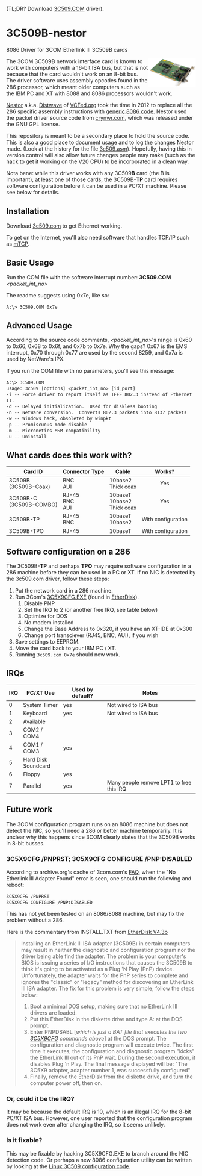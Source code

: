 (TL;DR? Download [3C509.COM](3c509.com?raw=true) driver).

# 3C509B-nestor
8086 Driver for 3COM Etherlink III 3C509B cards

<img align="right" width="25%" src="README.md.d/3Com_3C509BC_Ethernet_NIC.jpg">
The 3COM 3C509B network interface card is known to work with computers with a 16-bit ISA bus, but that is not because that the card wouldn't work on an 8-bit bus. The driver software uses assembly opcodes found in the 286 processor, which meant older computers such as the IBM PC and XT with 8088 and 8086 processors wouldn't work.

[Nestor](http://www.vcfed.org/forum/member.php?12204-nestor) a.k.a. [Distwave](http://ibmps1.wordpress.com/) of [VCFed.org](http://www.vcfed.org/) took the time in 2012 to replace all the 286 specific assembly instructions with [generic 8086 code](http://www.vcfed.org/forum/showthread.php?30537-Feeling-lucky-is-the-3c509B-compatible-with-8088-using-NE1000-drivers&p=224266#post224266). Nestor used the packet driver source code from [crynwr.com](http://web.archive.org/web/*/http://www.crynwr.com/drivers/), which was released under the GNU GPL license.

This repository is meant to be a secondary place to hold the source code. This is also a good place to document usage and to log the changes Nestor made. (Look at the history for the file [3c509.asm](3c509.asm)). Hopefully, having this in version control will also allow future changes people may make (such as the hack to get it working on the V20 CPU) to be incorporated in a clean way. 

Nota bene: while this driver works with any 3C509**B** card (the B is important), at least one of those cards, the 3C509B-**TP** card requires software configuration before it can be used in a PC/XT machine. Please see below for details.

## Installation
Download [3c509.com](3c509.com?raw=true) to get Ethernet working. 

To get on the Internet, you'll also need software that handles TCP/IP such as [mTCP](https://www.brutman.com/mTCP/). 

## Basic Usage
Run the COM file with the software interrupt number: **3C509.COM** _<packet_int_no>_

The readme suggests using 0x7e, like so:
```dos
A:\> 3C509.COM 0x7e
```

## Advanced Usage

According to the source code comments, _<packet_int_no>_'s range is 0x60 to 0x66, 0x68 to 0x6f, and 0x7b to 0x7e.
Why the gaps? 0x67 is the EMS interrupt, 0x70 through 0x77 are used by the second 8259, and 0x7a is used by NetWare's IPX.

If you run the COM file with no parameters, you'll see this message:
```dos
A:\> 3C509.COM
usage: 3c509 [options] <packet_int_no> [id_port]
-i -- Force driver to report itself as IEEE 802.3 instead of Ethernet II.
-d -- Delayed initialization.  Used for diskless booting
-n -- NetWare conversion.  Converts 802.3 packets into 8137 packets
-w -- Windows hack, obsoleted by winpkt
-p -- Promiscuous mode disable
-m -- Micronetics MSM compatibility
-u -- Uninstall
```

## What cards does this work with?

| Card ID                      | Connector Type        | Cable                                    | Works? |
| ---------------------------- | --------------------- | ---------------------------------------- | :----: |
| 3C509B<br/>(3C509B-Coax)     | BNC<br/>AUI           | 10base2<br/>Thick coax                   | Yes    |   
| 3C509B-C<br/>(3C509B-COMBO)  | RJ-45<br/>BNC<br/>AUI | 10baseT<br/>10base2<br/>Thick coax       | Yes    | 
| 3C509B-TP                    | RJ-45<br/>BNC         | 10baseT<br/>10base2                      | With configuration |
| 3C509B-TPO                   | RJ-45                 | 10baseT                                  | With configuration |

## Software configuration on a 286

The 3C509B-**TP** and perhaps **TPO** may require software configuration in a 286 machine before they can be used in a PC or XT. If no NIC is detected by the 3c509.com driver, follow these steps:

1. Put the network card in a 286 machine.
1. Run 3Com's [3C5X9CFG.EXE](3c5x9x/3C5X9CFG.EXE?raw=true) (found in [EtherDisk](3c5x9x/3C5X9X.ZIP?raw=true)).
   1. Disable PNP
   1. Set the IRQ to 2 (or another free IRQ, see table below)
   1. Optimize for DOS
   1. No modem installed
   1. Change the Base Address to 0x320, if you have an XT-IDE at 0x300
   1. Change port transciever (RJ45, BNC, AUI), if you wish
1. Save settings to EEPROM.
1. Move the card back to your IBM PC / XT.
1. Running `3c509.com 0x7e` should now work. 


## IRQs
| IRQ | PC/XT Use    | Used by default? | Notes   |
| --- | ------------ | ---------------- | ------- |
| 0   | System Timer | yes | Not wired to ISA bus |
| 1   | Keyboard     | yes | Not wired to ISA bus |
| 2   | Available    |     |
| 3   | COM2 / COM4  |     |
| 4   | COM1 / COM3  | yes |
| 5   | Hard Disk<br/>Soundcard    |     |
| 6   | Floppy       | yes |
| 7   | Parallel     | yes | Many people remove LPT1 to free this IRQ |

## Future work

The 3COM configuration program runs on an 8086 machine but does not detect the NIC, so you'll need a 286 or better machine temporarily. It is unclear why this happens since 3COM clearly states that the 3C509B works in 8-bit busses. 

### 3C5X9CFG /PNPRST; 3C5X9CFG CONFIGURE /PNP:DISABLED

According to archive.org's cache of 3com.com's [FAQ](http://web.archive.org/web/20060314235414/http://support.3com.com/infodeli/inotes/techtran/2406_5ea.htm), when the "No Etherlink III Adapter Found" error is seen, one should run the following and reboot:
```
3C5X9CFG /PNPRST 
3C5X9CFG CONFIGURE /PNP:DISABLED
```
This has not yet been tested on an 8086/8088 machine, but may fix the problem without a 286.

Here is the commentary from INSTALL.TXT from [EtherDisk V4.3b](3c5x9x/3C5X9X.ZIP?raw=true)

> Installing an EtherLink III ISA adapter (3C509B) in certain computers
 may result in neither the diagnostic and configuration program nor the
 driver being able find the adapter. The problem is your computer's BIOS is
 issuing a series of I/O instructions that causes the 3C509B to think it's
 going to be activated as a Plug 'N Play (PnP) device.  Unfortunately, the
 adapter waits for the PnP series to complete and ignores the "classic" or
 "legacy" method for discovering an EtherLink III ISA adapter.  The fix for
 this problem is very simple; follow the steps below:
> 1. Boot a minimal DOS setup, making sure that no EtherLink III drivers are loaded.
> 2. Put this EtherDisk in the diskette drive and type A: at the DOS prompt.
> 3.  Enter PNPDSABL [_which is just a BAT file that executes the two 
      [3C5X9CFG](3c5x9x/3C5X9CFG.EXE?raw=true) commands above_] 
      at the DOS prompt.  The configuration and diagnostic
      program will execute twice.  The first time it executes, the configuration
      and diagnostic program "kicks" the EtherLink III out of its PnP wait.
      During the second execution, it disables Plug 'n Play. The final message
      displayed will be:
        "The 3C5X9 adapter, adapter number 1, was successfully configured"
> 4. Finally, remove the EtherDisk from the diskette drive, and turn the
      computer power off, then on. 



### Or, could it be the IRQ?
It may be because the default IRQ is 10, which is an illegal IRQ for the 8-bit PC/XT ISA bus. However, one user reported that the configuration program does not work even after changing the IRQ, so it seems unlikely.

### Is it fixable?
This may be fixable by hacking 3C5X9CFG.EXE to branch around the NIC detection code. Or perhaps a new 8086 configuration utility can be written by looking at the [Linux 3C509 configuration code](https://github.com/torvalds/linux/blob/master/drivers/net/ethernet/3com/3c509.c).

